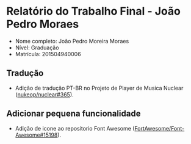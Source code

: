 # Relatório do Trabalho Final - João Pedro Moraes

 * Nome completo: João Pedro Moreira Moraes
* Nível: Graduação
* Matrícula: 201504940006

## Tradução
* Adição de tradução PT-BR no Projeto de Player de Musica Nuclear ([nukeop/nuclear#365](https://github.com/nukeop/nuclear/pull/365)).

 ## Adicionar pequena funcionalidade

* Adição de icone ao repositorio Font Awesome ([FortAwesome/Font-Awesome#15198](https://github.com/FortAwesome/Font-Awesome/pull/15198)).

